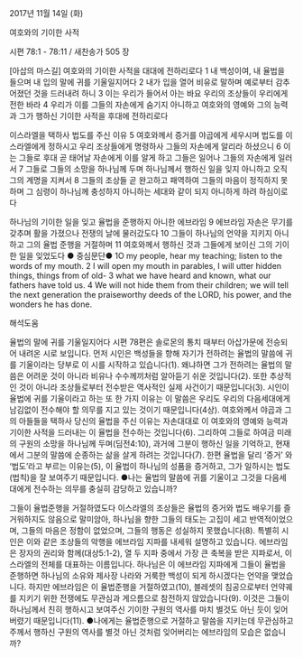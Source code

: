 2017년 11월 14일 (화)

여호와의 기이한 사적



시편 78:1 - 78:11 / 새찬송가 505 장


[아삽의 마스길]
여호와의 기이한 사적을 대대에 전하리로다
1 내 백성이여, 내 율법을 들으며 내 입의 말에 귀를 기울일지어다 2 내가 입을 열어 비유로 말하며 예로부터 감추어졌던 것을 드러내려 하니 3 이는 우리가 들어서 아는 바요 우리의 조상들이 우리에게 전한 바라 4 우리가 이를 그들의 자손에게 숨기지 아니하고 여호와의 영예와 그의 능력과 그가 행하신 기이한 사적을 후대에 전하리로다

이스라엘을 택하사 법도를 주신 이유
5 여호와께서 증거를 야곱에게 세우시며 법도를 이스라엘에게 정하시고 우리 조상들에게 명령하사 그들의 자손에게 알리라 하셨으니 6 이는 그들로 후대 곧 태어날 자손에게 이를 알게 하고 그들은 일어나 그들의 자손에게 일러서 7 그들로 그들의 소망을 하나님께 두며 하나님께서 행하신 일을 잊지 아니하고 오직 그의 계명을 지켜서 8 그들의 조상들 곧 완고하고 패역하여 그들의 마음이 정직하지 못하며 그 심령이 하나님께 충성하지 아니하는 세대와 같이 되지 아니하게 하려 하심이로다

하나님의 기이한 일을 잊고 율법을 준행하지 아니한 에브라임
9 에브라임 자손은 무기를 갖추며 활을 가졌으나 전쟁의 날에 물러갔도다 10 그들이 하나님의 언약을 지키지 아니하고 그의 율법 준행을 거절하며 11 여호와께서 행하신 것과 그들에게 보이신 그의 기이한 일을 잊었도다
● 중심문단● 1O my people, hear my teaching; listen to the words of my mouth. 2 I will open my mouth in parables, I will utter hidden things, things from of old- 3 what we have heard and known, what our fathers have told us. 4 We will not hide them from their children; we will tell the next generation the praiseworthy deeds of the LORD, his power, and the wonders he has done.

해석도움





율법의 말에 귀를 기울일지어다
시편 78편은 솔로몬의 통치 때부터 아삽가문에 전승되어 내려온 시로 보입니다. 먼저 시인은 백성들을 향해 자기가 전하려는 율법의 말씀에 귀를 기울이라는 당부로 이 시를 시작하고 있습니다(1). 왜냐하면 그가 전하려는 율법의 말씀은 어려운 것이 아니라 비유나 수수께끼처럼 알아듣기 쉬운 것입니다(2). 또한 추상적인 것이 아니라 조상들로부터 전수받은 역사적인 실제 사건이기 때문입니다(3). 시인이 율법에 귀를 기울이라고 하는 또 한 가지 이유는 이 말씀은 우리도 우리의 다음세대에게 남김없이 전수해야 할 의무를 지고 있는 것이기 때문입니다(4상). 여호와께서 야곱과 그의 아들들을 택하사 당신의 율법을 주신 이유는 자손대대로 이 여호와의 영예와 능력과 기이한 사적을 드러내는 이 율법을 전수하는 것입니다(6). 그리하여 그들로 하여금 미래의 구원의 소망을 하나님께 두며(딤전4:10), 과거에 그분이 행하신 일을 기억하고, 현재에서 그분의 말씀에 순종하는 삶을 살게 하려는 것입니다(7). 한편 율법을 달리 ‘증거’ 와 ‘법도’라고 부르는 이유는(5), 이 율법이 하나님의 성품을 증거하고, 그가 일하시는 법도(법칙)을 잘 보여주기 때문입니다.
●나는 율법의 말씀에 귀를 기울이고 그것을 다음세대에게 전수하는 의무를 충실히 감당하고 있습니까?

그들이 율법준행을 거절하였도다
이스라엘의 조상들은 율법의 증거와 법도 배우기를 즐거워하지도 않음으로 말미암아, 하나님을 향한 그들의 태도는 고집이 세고 반역적이었으며, 그들의 마음은 정함이 없었으며, 그들의 행동은 성실하지 못했습니다(8). 특별히 시인은 이와 같은 조상들의 악행을 에브라임 지파를 내세워 설명하고 있습니다. 에브라임은 장자의 권리와 함께(대상5:1-2), 열 두 지파 중에서 가장 큰 축복을 받은 지파로서, 이스라엘의 전체를 대표하는 이름입니다. 하나님은 이 에브라임 지파에게 그들이 율법을 준행하면 하나님의 소유와 제사장 나라와 거룩한 백성이 되게 하시겠다는 언약을 맺었습니다. 하지만 에브라임은 이 율법준행을 거절하였고(10), 블레셋의 침공으로부터 언약궤를 지키기 위한 전쟁에도 무관심과 게으름으로 참전하지 않았습니다(9). 이것은 그들이 하나님께서 친히 행하시고 보여주신 기이한 구원의 역사를 마치 별것도 아닌 듯이 잊어버렸기 때문입니다(11).
●나에게는 율법준행으로 거절하고 말씀을 지키는데 무관심하고 주께서 행하신 구원의 역사를 별것 아닌 것처럼 잊어버리는 에브라임의 모습은 없습니까?